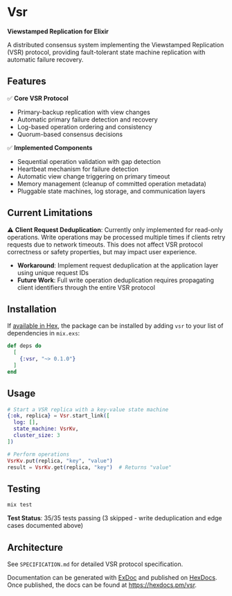 # Vsr

**Viewstamped Replication for Elixir**

A distributed consensus system implementing the Viewstamped Replication (VSR) protocol, providing fault-tolerant state machine replication with automatic failure recovery.

## Features

✅ **Core VSR Protocol**
- Primary-backup replication with view changes
- Automatic primary failure detection and recovery
- Log-based operation ordering and consistency
- Quorum-based consensus decisions

✅ **Implemented Components**
- Sequential operation validation with gap detection
- Heartbeat mechanism for failure detection
- Automatic view change triggering on primary timeout
- Memory management (cleanup of committed operation metadata)
- Pluggable state machines, log storage, and communication layers

## Current Limitations

⚠️ **Client Request Deduplication**: Currently only implemented for read-only operations. Write operations may be processed multiple times if clients retry requests due to network timeouts. This does not affect VSR protocol correctness or safety properties, but may impact user experience.

- **Workaround**: Implement request deduplication at the application layer using unique request IDs
- **Future Work**: Full write operation deduplication requires propagating client identifiers through the entire VSR protocol

## Installation

If [available in Hex](https://hex.pm/docs/publish), the package can be installed
by adding `vsr` to your list of dependencies in `mix.exs`:

```elixir
def deps do
  [
    {:vsr, "~> 0.1.0"}
  ]
end
```

## Usage

```elixir
# Start a VSR replica with a key-value state machine
{:ok, replica} = Vsr.start_link([
  log: [],
  state_machine: VsrKv,
  cluster_size: 3
])

# Perform operations
VsrKv.put(replica, "key", "value")
result = VsrKv.get(replica, "key")  # Returns "value"
```

## Testing

```bash
mix test
```

**Test Status**: 35/35 tests passing (3 skipped - write deduplication and edge cases documented above)

## Architecture

See `SPECIFICATION.md` for detailed VSR protocol specification.

Documentation can be generated with [ExDoc](https://github.com/elixir-lang/ex_doc)
and published on [HexDocs](https://hexdocs.pm). Once published, the docs can
be found at <https://hexdocs.pm/vsr>.

